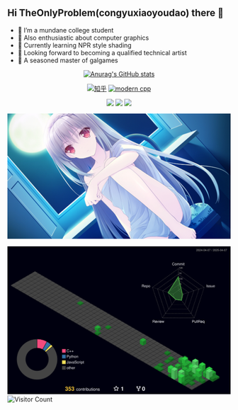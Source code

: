 ## Hi TheOnlyProblem(congyuxiaoyoudao) there 👋

- 🎒 I’m a mundane college student
- 🌱 Also enthusiastic about computer graphics
- 💖 Currently learning NPR style shading
- 🔭 Looking forward to becoming a qualified technical artist
- 🥰 A seasoned master of galgames


<div id="title" align=center>


[![Anurag's GitHub stats](https://github-readme-stats.vercel.app/api?username=congyuxiaoyoudao&show_icons=true&theme=tokyonight)]()

[![知乎](https://img.shields.io/badge/%E7%9F%A5%E4%B9%8E-TheOnlyProblem-blue
)](https://www.zhihu.com/people/the-only-problem) [![modern cpp](https://img.shields.io/badge/code-Modern%20C++-blue)](https://learn.microsoft.com/zh-cn/cpp/cpp/welcome-back-to-cpp-modern-cpp) 

![](https://img.shields.io/badge/讨厌-学习-yellow) 
![](https://img.shields.io/badge/性格-开朗-red) 
![](https://img.shields.io/badge/爱好-二次元-red)

![luna](image/luna.jpg)
</div>


![Personal 3D Metrics](./profile-3d-contrib/profile-night-green.svg)
![Visitor Count](https://profile-counter.glitch.me/congyuxiaoyoudao/count.svg)
